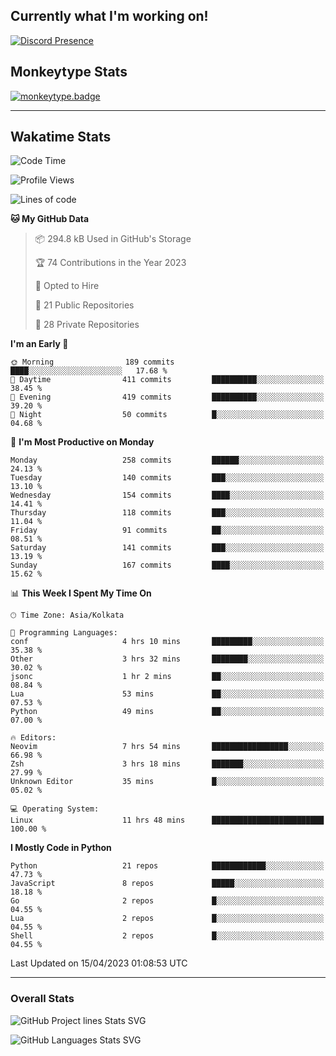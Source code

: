 ## Currently what I'm working on!
[![Discord Presence](https://lanyard.cnrad.dev/api/534981034400284712)](https://discord.com/users/534981034400284712)

## Monkeytype Stats
[![monkeytype.badge]][monkeytype]

---

## Wakatime Stats
<!--START_SECTION:waka-->
![Code Time](http://img.shields.io/badge/Code%20Time-623%20hrs%2035%20mins-blue)

![Profile Views](http://img.shields.io/badge/Profile%20Views-6-blue)

![Lines of code](https://img.shields.io/badge/From%20Hello%20World%20I%27ve%20Written-3.4%20million%20lines%20of%20code-blue)

**🐱 My GitHub Data** 

> 📦 294.8 kB Used in GitHub's Storage 
 > 
> 🏆 74 Contributions in the Year 2023
 > 
> 💼 Opted to Hire
 > 
> 📜 21 Public Repositories 
 > 
> 🔑 28 Private Repositories 
 > 
**I'm an Early 🐤** 

```text
🌞 Morning                189 commits         ████░░░░░░░░░░░░░░░░░░░░░   17.68 % 
🌆 Daytime                411 commits         ██████████░░░░░░░░░░░░░░░   38.45 % 
🌃 Evening                419 commits         ██████████░░░░░░░░░░░░░░░   39.20 % 
🌙 Night                  50 commits          █░░░░░░░░░░░░░░░░░░░░░░░░   04.68 % 
```
📅 **I'm Most Productive on Monday** 

```text
Monday                   258 commits         ██████░░░░░░░░░░░░░░░░░░░   24.13 % 
Tuesday                  140 commits         ███░░░░░░░░░░░░░░░░░░░░░░   13.10 % 
Wednesday                154 commits         ████░░░░░░░░░░░░░░░░░░░░░   14.41 % 
Thursday                 118 commits         ███░░░░░░░░░░░░░░░░░░░░░░   11.04 % 
Friday                   91 commits          ██░░░░░░░░░░░░░░░░░░░░░░░   08.51 % 
Saturday                 141 commits         ███░░░░░░░░░░░░░░░░░░░░░░   13.19 % 
Sunday                   167 commits         ████░░░░░░░░░░░░░░░░░░░░░   15.62 % 
```


📊 **This Week I Spent My Time On** 

```text
🕑︎ Time Zone: Asia/Kolkata

💬 Programming Languages: 
conf                     4 hrs 10 mins       █████████░░░░░░░░░░░░░░░░   35.38 % 
Other                    3 hrs 32 mins       ████████░░░░░░░░░░░░░░░░░   30.02 % 
jsonc                    1 hr 2 mins         ██░░░░░░░░░░░░░░░░░░░░░░░   08.84 % 
Lua                      53 mins             ██░░░░░░░░░░░░░░░░░░░░░░░   07.53 % 
Python                   49 mins             ██░░░░░░░░░░░░░░░░░░░░░░░   07.00 % 

🔥 Editors: 
Neovim                   7 hrs 54 mins       █████████████████░░░░░░░░   66.98 % 
Zsh                      3 hrs 18 mins       ███████░░░░░░░░░░░░░░░░░░   27.99 % 
Unknown Editor           35 mins             █░░░░░░░░░░░░░░░░░░░░░░░░   05.02 % 

💻 Operating System: 
Linux                    11 hrs 48 mins      █████████████████████████   100.00 % 
```

**I Mostly Code in Python** 

```text
Python                   21 repos            ████████████░░░░░░░░░░░░░   47.73 % 
JavaScript               8 repos             █████░░░░░░░░░░░░░░░░░░░░   18.18 % 
Go                       2 repos             █░░░░░░░░░░░░░░░░░░░░░░░░   04.55 % 
Lua                      2 repos             █░░░░░░░░░░░░░░░░░░░░░░░░   04.55 % 
Shell                    2 repos             █░░░░░░░░░░░░░░░░░░░░░░░░   04.55 % 
```




 Last Updated on 15/04/2023 01:08:53 UTC
<!--END_SECTION:waka-->
---

### Overall Stats


![GitHub Project lines Stats SVG](https://api.githubtrends.io/user/svg/Dhanus3133/repos?time_range=one_year&include_private=True&loc_metric=changed&group=private&theme=dark)

![GitHub Languages Stats SVG](https://api.githubtrends.io/user/svg/Dhanus3133/langs?time_range=one_year&include_private=True&loc_metric=changed&compact=True&theme=dark)


[monkeytype.badge]: https://img.shields.io/endpoint?style=for-the-badge&url=https%3A%2F%2Fmonkeytype-badge-vhd5lan7mmhz.runkit.sh%3Fmessage%3D126wpm%26label%3Dmonkeytype%26logoVariant%3Done
[monkeytype]: https://monkeytype.com/profile/dhanus
